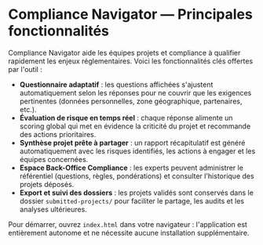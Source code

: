 # Compliance Navigator — Principales fonctionnalités

Compliance Navigator aide les équipes projets et compliance à qualifier rapidement les enjeux réglementaires. Voici les fonctionnalités clés offertes par l'outil :

- **Questionnaire adaptatif** : les questions affichées s'ajustent automatiquement selon les réponses pour ne couvrir que les exigences pertinentes (données personnelles, zone géographique, partenaires, etc.).
- **Évaluation de risque en temps réel** : chaque réponse alimente un scoring global qui met en évidence la criticité du projet et recommande des actions prioritaires.
- **Synthèse projet prête à partager** : un rapport récapitulatif est généré automatiquement avec les risques identifiés, les actions à engager et les équipes concernées.
- **Espace Back-Office Compliance** : les experts peuvent administrer le référentiel (questions, règles, pondérations) et consulter l'historique des projets déposés.
- **Export et suivi des dossiers** : les projets validés sont conservés dans le dossier `submitted-projects/` pour faciliter le partage, les audits et les analyses ultérieures.

Pour démarrer, ouvrez `index.html` dans votre navigateur : l'application est entièrement autonome et ne nécessite aucune installation supplémentaire.
